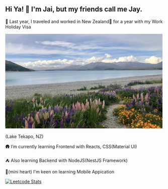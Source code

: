 ## Hi Ya! 👋 I'm Jai, but my friends call me Jay.
  🦊 Last year, I traveled and worked in New Zealand🥝 for a year with my Work Holiday Visa 

  <img src="https://raw.githubusercontent.com/JongjaiD/jongjaiD/4cbddfdfd0fed6dca249e6cf3f45508d1da996fc/449792039_1004555201203528_1467345814437844627_n.jpg" width="500" height="300">

  (Lake Tekapo, NZ)
  
  🛖 I’m currently learning Frontend with Reacts, CSS(Material UI)
  
  ⛺ Also learning Backend with NodeJS(NestJS Framework)
  
  🤞(mini heart) I'm keen on learning Mobile Appication 

[![Leetcode Stats](https://leetcard.jacoblin.cool/Jongjai?theme=dark)](https://leetcode.com/Jongjai)
